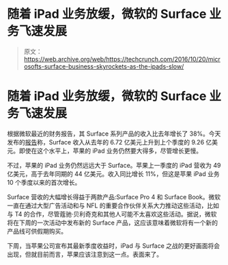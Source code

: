 # 随着 iPad 业务放缓，微软的 Surface 业务飞速发展 

> 原文：<https://web.archive.org/web/https://techcrunch.com/2016/10/20/microsofts-surface-business-skyrockets-as-the-ipads-slow/>

# 随着 iPad 业务放缓，微软的 Surface 业务飞速发展

根据微软最近的财务报告，其 Surface 系列产品的收入比去年增长了 38%。今天发布的[报告](https://web.archive.org/web/20221208093648/https://www.microsoft.com/en-us/Investor/earnings/FY-2017-Q1/press-release-webcast)称，Surface 收入从去年的 6.72 亿美元上升到上个季度的 9.26 亿美元。即使在这个水平上，苹果的 iPad 业务仍然要大得多，尽管增长更慢。

不过，苹果的 iPad 业务仍然远远大于 Surface。苹果上一季度的 iPad 营收为 49 亿美元，高于去年同期的 44 亿美元。收入同比增长 11%，但这是苹果 iPad 业务 10 个季度以来的首次增长。

Surface 营收的大幅增长得益于两款产品:Surface Pro 4 和 Surface Book。微软一直在通过大型广告活动和与 NFL 的重要合作伙伴关系大力推动这些活动，比如与 T4 的合作，尽管蔻驰·贝利奇克和其他人可能不太喜欢这些活动。据说，微软将在下周的一次活动中发布新的 Surface 产品，这应该意味着微软将有一个新的产品线可供假期购买。

下周，当苹果公司宣布其最新季度收益时，iPad 与 Surface 之战的更好画面将会出现，但就目前而言，苹果应该注意到这一点。表面来了。